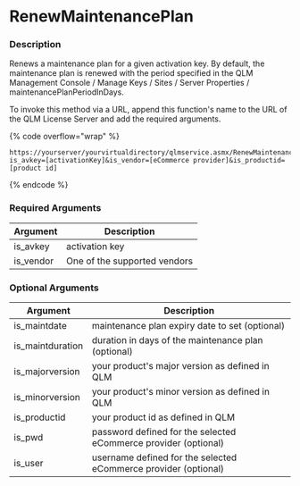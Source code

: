 # RenewMaintenancePlan

### Description

Renews a maintenance plan for a given activation key. By default, the maintenance plan is renewed with the period specified in the QLM Management Console / Manage Keys / Sites / Server Properties / maintenancePlanPeriodInDays.

To invoke this method via a URL, append this function's name to the URL of the QLM License Server and add the required arguments.

{% code overflow="wrap" %}
```http
https://yourserver/yourvirtualdirectory/qlmservice.asmx/RenewMaintenancePlan?is_avkey=[activationKey]&is_vendor=[eCommerce provider]&is_productid=[product id]
```
{% endcode %}

### Required Arguments

| Argument   | Description                  |
| ---------- | ---------------------------- |
| is\_avkey  | activation key               |
| is\_vendor | One of the supported vendors |

### Optional Arguments

| Argument          | Description                                                     |
| ----------------- | --------------------------------------------------------------- |
| is\_maintdate     | maintenance plan expiry date to set (optional)                  |
| is\_maintduration | duration in days of the maintenance plan (optional)             |
| is\_majorversion  | your product's major version as defined in QLM                  |
| is\_minorversion  | your product's minor version as defined in QLM                  |
| is\_productid     | your product id as defined in QLM                               |
| is\_pwd           | password defined for the selected eCommerce provider (optional) |
| is\_user          | username defined for the selected eCommerce provider (optional) |
